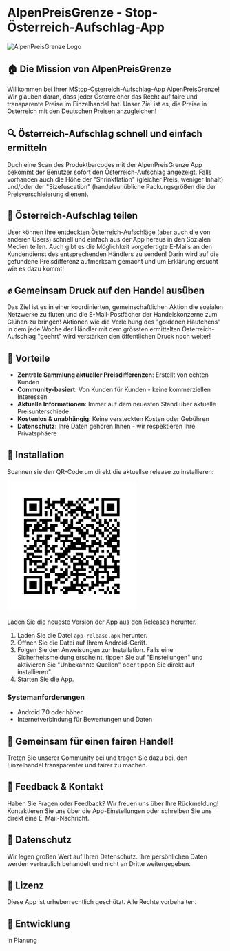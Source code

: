 
# AlpenPreisGrenze - Stop-Österreich-Aufschlag-App

![AlpenPreisGrenze Logo](assets/logos/alpenpreisgrenze.png)

## 🏠 Die Mission von AlpenPreisGrenze

Willkommen bei Ihrer MStop-Österreich-Aufschlag-App AlpenPreisGrenze! Wir glauben daran, dass jeder Österreicher das Recht auf faire und transparente Preise im Einzelhandel hat. Unser Ziel ist es, die Preise in Österreich mit den Deutschen Preisen anzugleichen!

## 🔍 Österreich-Aufschlag schnell und einfach ermitteln

Duch eine Scan des Produktbarcodes mit der AlpenPreisGrenze App bekommt der Benutzer sofort den 
Österreich-Aufschlag angezeigt. Falls vorhanden auch die Höhe der "Shrinkflation" (gleicher Preis, weniger Inhalt) und/oder der
"Sizefuscation" (handelsunübliche Packungsgrößen die der Preisverschleierung dienen).

## 🚀 Österreich-Aufschlag teilen

User können ihre entdeckten Österreich-Aufschläge (aber auch die von anderen Users) schnell und einfach aus der App heraus in den Sozialen Medien teilen. Auch gibt es die Möglichkeit vorgefertigte E-Mails an den Kundendienst des entsprechenden Händlers zu senden! Darin wird auf die gefundene Preisdifferenz aufmerksam gemacht und um Erklärung ersucht wie es dazu kommt! 

## ✊ Gemeinsam Druck auf den Handel ausüben

Das Ziel ist es in einer koordinierten, gemeinschaftlichen Aktion die sozialen Netzwerke zu fluten und die E-Mail-Postfächer der Handelskonzerne zum Glühen zu bringen! Aktionen wie die Verleihung des "goldenen Häufchens" in dem jede Woche der Händler mit dem grössten ermittelten Österreich-Aufschlag "geehrt" wird verstärken den öffentlichen Druck noch weiter! 

## 🌟 Vorteile

- **Zentrale Sammlung aktueller Preisdifferenzen**: Erstellt von echten Kunden
- **Community-basiert**: Von Kunden für Kunden - keine kommerziellen Interessen
- **Aktuelle Informationen**: Immer auf dem neuesten Stand über aktuelle Preisunterschiede
- **Kostenlos & unabhängig**: Keine versteckten Kosten oder Gebühren
- **Datenschutz**: Ihre Daten gehören Ihnen - wir respektieren Ihre Privatsphäere

## 📱 Installation

Scannen sie den QR-Code um direkt die aktuellse release zu installieren:

![QR-Code Release](assets/github-release-1.0.2.png)

Laden Sie die neueste Version der App aus den [Releases](https://github.com/bobanmilano/alpenpreisgrenze/releases/latest) herunter.

1.  Laden Sie die Datei `app-release.apk` herunter.
2.  Öffnen Sie die Datei auf Ihrem Android-Gerät.
3.  Folgen Sie den Anweisungen zur Installation. Falls eine Sicherheitsmeldung erscheint, tippen Sie auf "Einstellungen" und aktivieren Sie "Unbekannte Quellen" oder tippen Sie direkt auf installieren".
4.  Starten Sie die App.

### Systemanforderungen
- Android 7.0 oder höher
- Internetverbindung für Bewertungen und Daten

## 🤲 Gemeinsam für einen fairen Handel!

Treten Sie unserer Community bei und tragen Sie dazu bei, den Einzelhandel transparenter und fairer zu machen.

## 💬 Feedback & Kontakt

Haben Sie Fragen oder Feedback? Wir freuen uns über Ihre Rückmeldung! Kontaktieren Sie uns über die App-Einstellungen oder schreiben Sie uns direkt eine E-Mail-Nachricht.

## 🔐 Datenschutz

Wir legen großen Wert auf Ihren Datenschutz. Ihre persönlichen Daten werden vertraulich behandelt und nicht an Dritte weitergegeben.

## 📄 Lizenz

Diese App ist urheberrechtlich geschützt. Alle Rechte vorbehalten.

## 🚀 Entwicklung

in Planung